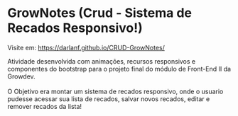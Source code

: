 # GrowNotes (Crud - Sistema de Recados Responsivo!)

Visite em: https://darlanf.github.io/CRUD-GrowNotes/

Atividade desenvolvida com animações, recursos responsivos e componentes do bootstrap para o projeto final do módulo de Front-End II da Growdev.
<br><br>
O Objetivo era montar um sistema de recados responsivo, onde o usuario pudesse acessar sua lista de recados, salvar novos recados, editar e remover recados da lista!
